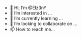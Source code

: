 - 👋 Hi, I’m @Elz3nY
- 👀 I’m interested in ...
- 🌱 I’m currently learning ...
- 💞️ I’m looking to collaborate on ...
- 📫 How to reach me...

<!---
Elz3nY/Elz3nY is a ✨ special ✨ repository because its `README.md` (this file) appears on your GitHub profile.
You can click the Preview link to take a look at your changes.
--->
